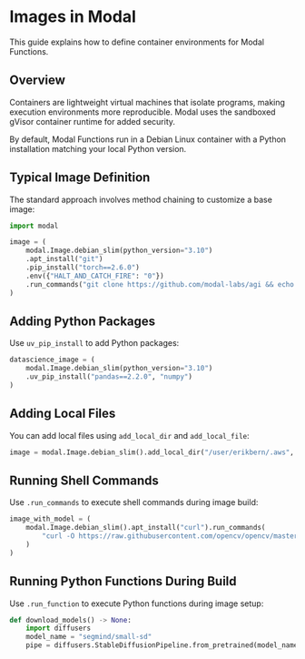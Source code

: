 # Images in Modal

This guide explains how to define container environments for Modal Functions.

## Overview

Containers are lightweight virtual machines that isolate programs, making execution environments more reproducible. Modal uses the sandboxed gVisor container runtime for added security.

By default, Modal Functions run in a Debian Linux container with a Python installation matching your local Python version.

## Typical Image Definition

The standard approach involves method chaining to customize a base image:

```python
import modal

image = (
    modal.Image.debian_slim(python_version="3.10")
    .apt_install("git")
    .pip_install("torch==2.6.0")
    .env({"HALT_AND_CATCH_FIRE": "0"})
    .run_commands("git clone https://github.com/modal-labs/agi && echo 'ready to go!'")
)
```

## Adding Python Packages

Use `uv_pip_install` to add Python packages:

```python
datascience_image = (
    modal.Image.debian_slim(python_version="3.10")
    .uv_pip_install("pandas==2.2.0", "numpy")
)
```

## Adding Local Files

You can add local files using `add_local_dir` and `add_local_file`:

```python
image = modal.Image.debian_slim().add_local_dir("/user/erikbern/.aws", remote_path="/root/.aws")
```

## Running Shell Commands

Use `.run_commands` to execute shell commands during image build:

```python
image_with_model = (
    modal.Image.debian_slim().apt_install("curl").run_commands(
        "curl -O https://raw.githubusercontent.com/opencv/opencv/master/data/haarcascades/haarcascade_frontalcatface.xml",
    )
)
```

## Running Python Functions During Build

Use `.run_function` to execute Python functions during image setup:

```python
def download_models() -> None:
    import diffusers
    model_name = "segmind/small-sd"
    pipe = diffusers.StableDiffusionPipeline.from_pretrained(model_name)
```